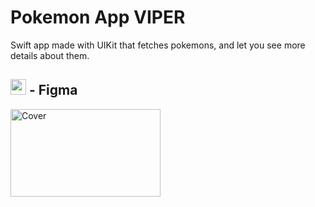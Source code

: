 # Pokemon App VIPER

Swift app made with UIKit that fetches pokemons, and let you see more details about them.

## <img src="https://static.viget.com/icon-figma.png?mtime=20170814145600&focal=none" width="25" height="25" /> - Figma

<a href="https://www.figma.com/file/1dMnzAD0SYqOXww0RdEJKV/Pokedex-App?node-id=15%3A601"><img src="https://i.ibb.co/pdFDZSQ/Slide-16-9-1.png" alt="Cover" width="240" height="140"></a>

